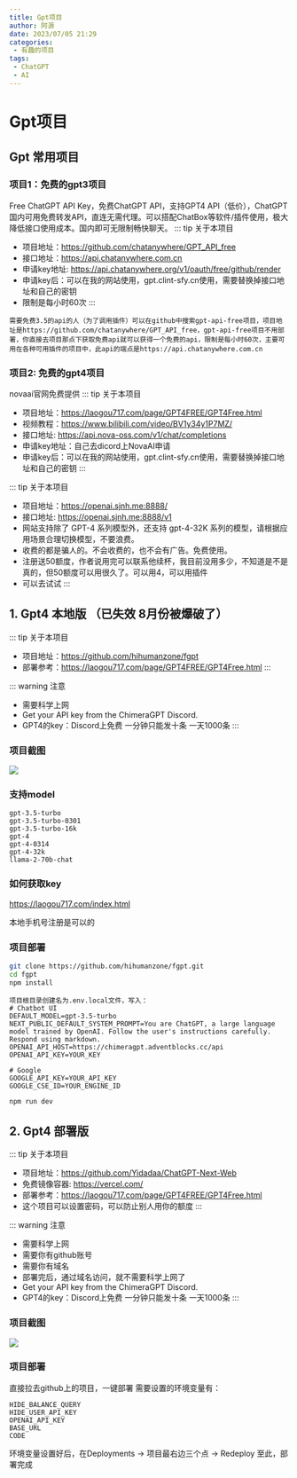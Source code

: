 ```yaml
---
title: Gpt项目
author: 阿源
date: 2023/07/05 21:29
categories:
 - 有趣的项目
tags:
 - ChatGPT
 - AI
---
```

# Gpt项目
## Gpt 常用项目
### 项目1：免费的gpt3项目
Free ChatGPT API Key，免费ChatGPT API，支持GPT4 API（低价），ChatGPT国内可用免费转发API，直连无需代理。可以搭配ChatBox等软件/插件使用，极大降低接口使用成本。国内即可无限制畅快聊天。
::: tip 关于本项目
- 项目地址：https://github.com/chatanywhere/GPT_API_free
- 接口地址：https://api.chatanywhere.com.cn
- 申请key地址: https://api.chatanywhere.org/v1/oauth/free/github/render
- 申请key后：可以在我的网站使用，gpt.clint-sfy.cn使用，需要替换掉接口地址和自己的密钥
- 限制是每小时60次
:::

```
需要免费3.5的api的人（为了调用插件）可以在github中搜索gpt-api-free项目，项目地址是https://github.com/chatanywhere/GPT_API_free，gpt-api-free项目不用部署，你直接去项目那点下获取免费api就可以获得一个免费的api，限制是每小时60次，主要可用在各种可用插件的项目中，此api的端点是https://api.chatanywhere.com.cn
```

### 项目2: 免费的gpt4项目
novaai官网免费提供
::: tip 关于本项目
- 项目地址：https://laogou717.com/page/GPT4FREE/GPT4Free.html
- 视频教程：https://www.bilibili.com/video/BV1y34y1P7MZ/
- 接口地址: https://api.nova-oss.com/v1/chat/completions
- 申请key地址：自己去dicord上NovaAI申请
- 申请key后：可以在我的网站使用，gpt.clint-sfy.cn使用，需要替换掉接口地址和自己的密钥
:::


::: tip 关于本项目
- 项目地址：https://openai.sjnh.me:8888/
- 接口地址: https://openai.sjnh.me:8888/v1
- 网站支持除了 GPT-4 系列模型外，还支持 gpt-4-32K 系列的模型，请根据应用场景合理切换模型，不要浪费。
- 收费的都是骗人的。不会收费的，也不会有广告。免费使用。
- 注册送50额度，作者说用完可以联系他续杯，我目前没用多少，不知道是不是真的，但50额度可以用很久了。可以用4，可以用插件
- 可以去试试
:::


## 1. Gpt4 本地版 （已失效 8月份被爆破了）
::: tip 关于本项目
- 项目地址：https://github.com/hihumanzone/fgpt
- 部署参考：https://laogou717.com/page/GPT4FREE/GPT4Free.html
:::

::: warning 注意

- 需要科学上网
- Get your API key from the ChimeraGPT Discord.
- GPT4的key：Discord上免费  一分钟只能发十条  一天1000条
:::

### 项目截图
![](https://cdn.staticaly.com/gh/clint-sfy/blogcdn@master/project/chatgptfgpt.png)

### 支持model

```
gpt-3.5-turbo
gpt-3.5-turbo-0301
gpt-3.5-turbo-16k
gpt-4
gpt-4-0314
gpt-4-32k
llama-2-70b-chat
```

### 如何获取key

https://laogou717.com/index.html

本地手机号注册是可以的

###  项目部署

```bash
git clone https://github.com/hihumanzone/fgpt.git
cd fgpt
npm install
```

```
项目根目录创建名为.env.local文件，写入：
# Chatbot UI
DEFAULT_MODEL=gpt-3.5-turbo
NEXT_PUBLIC_DEFAULT_SYSTEM_PROMPT=You are ChatGPT, a large language model trained by OpenAI. Follow the user's instructions carefully. Respond using markdown.
OPENAI_API_HOST=https://chimeragpt.adventblocks.cc/api
OPENAI_API_KEY=YOUR_KEY

# Google
GOOGLE_API_KEY=YOUR_API_KEY
GOOGLE_CSE_ID=YOUR_ENGINE_ID
```

```bash
npm run dev
```
## 2. Gpt4 部署版

::: tip 关于本项目
- 项目地址：https://github.com/Yidadaa/ChatGPT-Next-Web
- 免费镜像容器: https://vercel.com/
- 部署参考：https://laogou717.com/page/GPT4FREE/GPT4Free.html
- 这个项目可以设置密码，可以防止别人用你的额度
:::

::: warning 注意

- 需要科学上网
- 需要你有github账号
- 需要你有域名
- 部署完后，通过域名访问，就不需要科学上网了
- Get your API key from the ChimeraGPT Discord.
- GPT4的key：Discord上免费  一分钟只能发十条  一天1000条
:::


### 项目截图
![](https://cdn.staticaly.com/gh/clint-sfy/blogcdn@master/project/chatgptgpt4%E9%83%A8%E7%BD%B2.png)

### 项目部署
直接拉去github上的项目，一键部署
需要设置的环境变量有：
```
HIDE_BALANCE_QUERY
HIDE_USER_API_KEY
OPENAI_API_KEY
BASE_URL
CODE
```

环境变量设置好后，在Deployments -> 项目最右边三个点 -> Redeploy
至此，部署完成
